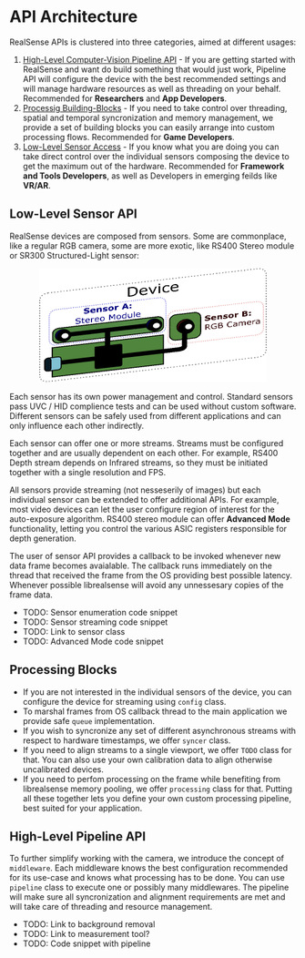 # API Architecture

RealSense APIs is clustered into three categories, aimed at different usages: 
1. [High-Level Computer-Vision Pipeline API](#high-level-pipeline-api) - If you are getting started with RealSense and want do build something that would just work, Pipeline API will configure the device with the best recommended settings and will manage hardware resources as well as threading on your behalf. Recommended for **Researchers** and **App Developers**. 
2. [Processig Building-Blocks](#processing-blocks) - If you need to take control over threading, spatial and temporal syncronization and memory management, we provide a set of building blocks you can easily arrange into custom processing flows. Recommended for **Game Developers**.
3. [Low-Level Sensor Access](#low-level-sensor-api) - If you know what you are doing you can take direct control over the individual sensors composing the device to get the maximum out of the hardware. Recommended for **Framework and Tools Developers**, as well as Developers in emerging feilds like **VR/AR**. 

## Low-Level Sensor API
RealSense devices are composed from sensors. Some are commonplace, like a regular RGB camera, some are more exotic, like RS400 Stereo module or SR300 Structured-Light sensor:

<div style="text-align:center"><img src="img/sensors.gif" width="400" height="200" /></div>

Each sensor has its own power management and control. Standard sensors pass UVC / HID complience tests and can be used without custom software. Different sensors can be safely used from different applications and can only influence each other indirectly. 

Each sensor can offer one or more streams. Streams must be configured together and are usually dependent on each other. For example, RS400 Depth stream depends on Infrared streams, so they must be initiated together with a single resolution and FPS.

All sensors provide streaming (not nesseserily of images) but each individual sensor can be extended to offer additional APIs. For example, most video devices can let the user configure region of interest for the auto-exposure algorithm. RS400 stereo module can offer **Advanced Mode** functionality, letting you control the various ASIC registers responsible for depth generation.  

The user of sensor API provides a callback to be invoked whenever new data frame becomes avaialable. The callback runs immediately on the thread that received the frame from the OS providing best possible latency. Whenever possible librealsense will avoid any unnessesary copies of the frame data. 

* TODO: Sensor enumeration code snippet
* TODO: Sensor streaming code snippet
* TODO: Link to sensor class
* TODO: Advanced Mode code snippet

## Processing Blocks

* If you are not interested in the individual sensors of the device, you can configure the device for streaming using `config` class. 
* To marshal frames from OS callback thread to the main application we provide safe `queue` implementation. 
* If you wish to syncronize any set of different asynchronous streams with respect to hardware timestamps, we offer `syncer` class. 
* If you need to align streams to a single viewport, we offer `TODO` class for that. You can also use your own calibration data to align otherwise uncalibrated devices. 
* If you need to perfom processing on the frame while benefiting from librealsense memory pooling, we offer `processing` class for that. 
Putting all these together lets you define your own custom processing pipeline, best suited for your application. 

## High-Level Pipeline API

To further simplify working with the camera, we introduce the concept of `middleware`. Each middleware knows the best configuration recommended for its use-case and knows what processing has to be done. You can use `pipeline` class to execute one or possibly many middlewares. The pipeline will make sure all syncronization and alignment requirements are met and will take care of threading and resource management. 

* TODO: Link to background removal
* TODO: Link to measurement tool?
* TODO: Code snippet with pipeline